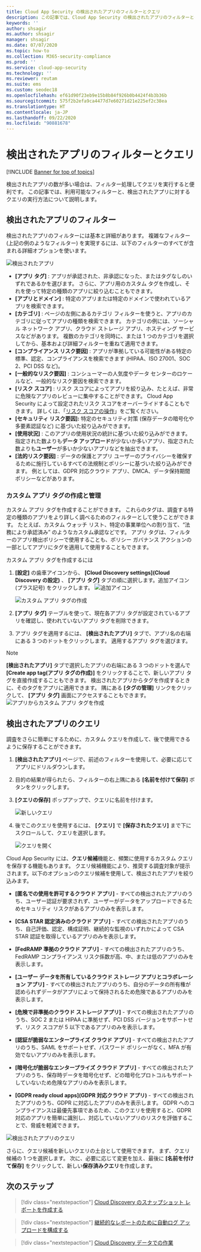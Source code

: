 ```yaml
---
title: Cloud App Security の検出されたアプリのフィルターとクエリ
description: この記事では、Cloud App Security の検出されたアプリのフィルターとクエリの一覧を示し、それらを使用する方法について説明します。
keywords: ''
author: shsagir
ms.author: shsagir
manager: shsagir
ms.date: 07/07/2020
ms.topic: how-to
ms.collection: M365-security-compliance
ms.prod: ''
ms.service: cloud-app-security
ms.technology: ''
ms.reviewer: reutam
ms.suite: ems
ms.custom: seodec18
ms.openlocfilehash: ef61d90f23eb9e15b8b84f926b0b4424f4b3b36b
ms.sourcegitcommit: 575f2b2efa9ca4477d7e60271d21e225ef2c38ea
ms.translationtype: HT
ms.contentlocale: ja-JP
ms.lasthandoff: 09/22/2020
ms.locfileid: "90881678"
---
```

# <a name="discovered-app-filters-and-queries"></a>検出されたアプリのフィルターとクエリ

[!INCLUDE [Banner for top of topics](includes/banner.md)]

検出されたアプリの数が多い場合は、フィルター処理してクエリを実行すると便利です。 この記事では、利用可能なフィルターと、検出されたアプリに対するクエリの実行方法について説明します。

## <a name="discovered-app-filters"></a>検出されたアプリのフィルター

検出されたアプリのフィルターには基本と詳細があります。 複雑なフィルター (上記の例のようなフィルター) を実現するには、以下のフィルターのすべてが含まれる詳細オプションを使います。

![検出されたアプリ](media/discovered-apps.png)

- **[アプリ タグ]** : アプリが承認された、非承認になった、またはタグなしのいずれであるかを選びます。 さらに、アプリ用のカスタム タグを作成し、それを使って特定の種類のアプリに絞り込むこともできます。
- **[アプリとドメイン]** : 特定のアプリまたは特定のドメインで使われているアプリを検索できます。
- **[カテゴリ]** : ページの左側にあるカテゴリ フィルターを使うと、アプリのカテゴリに従ってアプリの種類を検索できます。 カテゴリの例には、ソーシャル ネットワーク アプリ、クラウド ストレージ アプリ、ホスティング サービスなどがあります。 複数のカテゴリを同時に、または 1 つのカテゴリを選択してから、基本および詳細フィルターを重ねて適用できます。
- **[コンプライアンス リスク要因]** : アプリが準拠している可能性がある特定の標準、認定、コンプライアンスを検索できます (HIPAA、ISO 27001、SOC 2、PCI DSS など)。
- **[一般的なリスク要因]** : コンシューマーの人気度やデータ センターのロケールなど、一般的なリスク要因を検索できます。
- **[リスク スコア]** : リスク スコアによってアプリを絞り込み、たとえば、非常に危険なアプリのレビューに集中することができます。 Cloud App Security によって設定されたリスク スコアをオーバーライドすることもできます。 詳しくは、「[リスク スコアの操作](risk-score.md)」をご覧ください。
- **[セキュリティ リスク要因]:** 特定のセキュリティ対策 (保存データの暗号化や多要素認証など) に基づいた絞り込みができます。
- **[使用状況]** : このアプリの使用状況の統計に基づいた絞り込みができます。 指定された数よりも**データ アップロード**が少ないか多いアプリ、指定された数よりも**ユーザー**が多いか少ないアプリなどを抽出できます。
- **[法的リスク要因]** : データの保護とアプリ ユーザーのプライバシーを確保するために施行しているすべての法規制とポリシーに基づいた絞り込みができます。 例としては、GDPR 対応クラウド アプリ、DMCA、データ保持期間ポリシーなどがあります。

### <a name="creating-and-managing-custom-app-tags"></a>カスタム アプリ タグの作成と管理

カスタム アプリ タグを作成することができます。 これらのタグは、調査する特定の種類のアプリをより詳しく調べるためのフィルターとして使うことができます。 たとえば、カスタム ウォッチ リスト、特定の事業単位への割り当て、“法務により承認済み” のようなカスタム承認などです。 アプリ タグは、フィルターのアプリ検出ポリシーで使用することも、ポリシー ガバナンス アクションの一部としてアプリにタグを適用して使用することもできます。

カスタム アプリ タグを作成するには

1. **[設定]** の歯車アイコンから、 **[Cloud Discovery settings]\(Cloud Discovery の設定\)** 、 **[アプリ タグ]** タブの順に選択します。追加アイコン (プラス記号) をクリックします。 ![追加アイコン](media/plus-icon.png)

   ![カスタム アプリ タグの作成](media/create-app-tag.png)

2. **[アプリ タグ]** テーブルを使って、現在各アプリ タグが設定されているアプリを確認し、使われていないアプリ タグを削除できます。

3. アプリ タグを適用するには、 **[検出されたアプリ]** タブで、アプリ名の右端にある 3 つのドットをクリックします。 適用するアプリ タグを選びます。

> [!NOTE]
>**[検出されたアプリ]** タブで選択したアプリの右端にある 3 つのドットを選んで **[Create app tag\(アプリ タグの作成\)]** をクリックすることで、新しいアプリ タグを直接作成することもできます。 検出されたアプリからタグを作成するときに、そのタグをアプリに適用できます。 隅にある **[タグの管理]** リンクをクリックして、 **[アプリ タグ]** 画面にアクセスすることもできます。
> ![アプリからカスタム アプリ タグを作成](media/create-app-tag-from-app.png)

## <a name="discovered-app-queries"></a>検出されたアプリのクエリ

調査をさらに簡単にするために、カスタム クエリを作成して、後で使用できるように保存することができます。

1. **[検出されたアプリ]** ページで、前述のフィルターを使用して、必要に応じてアプリにドリルダウンします。

2. 目的の結果が得られたら、フィルターの右上隅にある **[名前を付けて保存]** ボタンをクリックします。

3. **[クエリの保存]** ポップアップで、クエリに名前を付けます。

    ![新しいクエリ](media/new-query.png)

4. 後でこのクエリを使用するには、 **[クエリ]** で **[保存されたクエリ]** まで下にスクロールして、クエリを選択します。

    ![クエリを開く](media/discovered-app-query.png)

Cloud App Security には、**クエリ候補**機能と、頻繁に使用するカスタム クエリを保存する機能もあります。 クエリ候補機能により、推奨する調査対象が提示されます。以下のオプションのクエリ候補を使用して、検出されたアプリを絞り込みます。

- **[匿名での使用を許可するクラウド アプリ]** - すべての検出されたアプリのうち、ユーザー認証が要求されず、ユーザーがデータをアップロードできるためセキュリティ リスクがあるアプリのみを表示します。

- **[CSA STAR 認定済みのクラウド アプリ]** - すべての検出されたアプリのうち、自己評価、認定、構成証明、継続的な監視のいずれかによって CSA STAR 認証を取得しているアプリのみを表示します。

- **[FedRAMP 準拠のクラウド アプリ]** - すべての検出されたアプリのうち、FedRAMP コンプライアンス リスク係数が高、中、または低のアプリのみを表示します。

- **[ユーザー データを所有しているクラウド ストレージ アプリとコラボレーション アプリ]** - すべての検出されたアプリのうち、自分のデータの所有権が認められずデータがアプリによって保持されるため危険であるアプリのみを表示します。

- **[危険で非準拠のクラウド ストレージ アプリ]** - すべての検出されたアプリのうち、SOC 2 または HIPAA に準拠せず、PCI DSS バージョンをサポートせず、リスク スコアが 5 以下であるアプリのみを表示します。

- **[認証が脆弱なエンタープライズ クラウド アプリ]** - すべての検出されたアプリのうち、SAML をサポートせず、パスワード ポリシーがなく、MFA が有効でないアプリのみを表示します。

- **[暗号化が脆弱なエンタープライズ クラウド アプリ]** - すべての検出されたアプリのうち、保存時データを暗号化せず、どの暗号化プロトコルもサポートしていないため危険なアプリのみを表示します。

- **[GDPR ready cloud apps]\(GDPR 対応クラウド アプリ\)** - すべての検出されたアプリのうち、GDPR に対応したアプリのみを表示します。 GDPR へのコンプライアンスは最優先事項であるため、このクエリを使用すると、GDPR 対応のアプリを簡単に識別し、対応していないアプリのリスクを評価することで、脅威を軽減できます。

![検出されたアプリのクエリ](media/queries-discovered-apps.png)

さらに、クエリ候補を新しいクエリの土台として使用できます。 まず、クエリ候補の 1 つを選択します。 次に、必要に応じて変更を加え、最後に **[名前を付けて保存]** をクリックして、新しい**保存済みクエリ**を作成します。

## <a name="next-steps"></a>次のステップ

> [!div class="nextstepaction"]
> [Cloud Discovery のスナップショット レポートを作成する](create-snapshot-cloud-discovery-reports.md)

> [!div class="nextstepaction"]
> [継続的なレポートのために自動ログ アップロードを構成する](configure-automatic-log-upload-for-continuous-reports.md)

> [!div class="nextstepaction"]
> [Cloud Discovery データでの作業](working-with-cloud-discovery-data.md)
